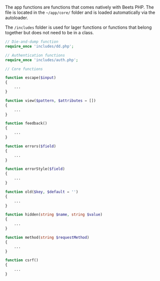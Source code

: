 The app functions are functions that comes natively with Beets PHP. The file is located in the `~/app/core/` folder and is loaded automatically via the autoloader.

The `/includes` folder is used for lager functions or functions that belong together but does not need to be in a class.

```php title="~/app/core/functions.php"
// Die-and-dump function
require_once 'includes/dd.php';

// Authentication functions
require_once 'includes/auth.php';

// Core functions

function escape($input)
{
	...
}

function view($pattern, $attributes = [])
{
	...
}

function feedback()
{
	...
}

function errors($field)
{
    ...
}

function errorStyle($field)
{
	...
}

function old($key, $default = '')
{
	...
}

function hidden(string $name, string $value)
{
	...
}

function method(string $requestMethod)
{
	...
}

function csrf()
{
	...
}
```